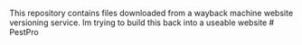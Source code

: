 This repository contains files downloaded from a wayback machine website versioning service. Im trying to build this back into a useable website
#   P e s t P r o  
 
